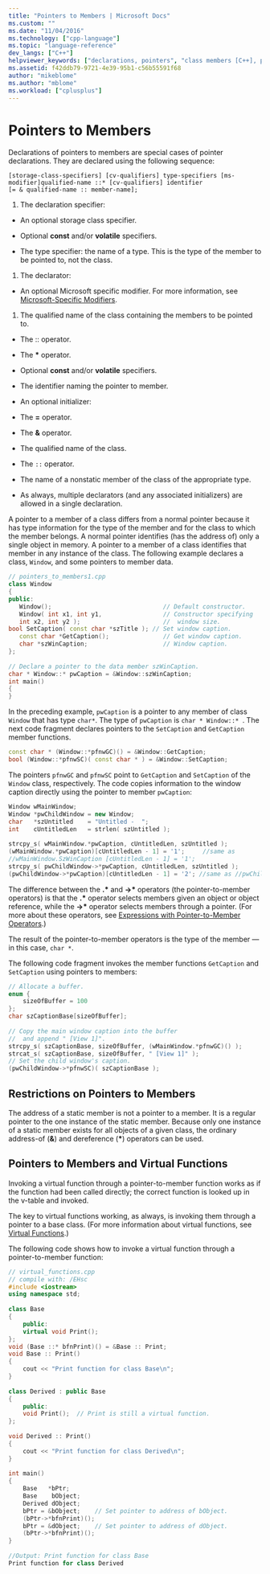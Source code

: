 ```yaml
---
title: "Pointers to Members | Microsoft Docs"
ms.custom: ""
ms.date: "11/04/2016"
ms.technology: ["cpp-language"]
ms.topic: "language-reference"
dev_langs: ["C++"]
helpviewer_keywords: ["declarations, pointers", "class members [C++], pointers to", "pointers, to members", "members [C++], pointers to", "pointers, declarations"]
ms.assetid: f42ddb79-9721-4e39-95b1-c56b55591f68
author: "mikeblome"
ms.author: "mblome"
ms.workload: ["cplusplus"]
---
```

# Pointers to Members
Declarations of pointers to members are special cases of pointer declarations.  They are declared using the following sequence:  
  
```  
[storage-class-specifiers] [cv-qualifiers] type-specifiers [ms-modifier]qualified-name ::* [cv-qualifiers] identifier  
[= & qualified-name :: member-name];  
```  
  
1. The declaration specifier:  
  - An optional storage class specifier.  
  
  - Optional **const** and/or **volatile** specifiers.  
  
  - The type specifier: the name of a type.  This is the type of the member to be pointed to, not the class.  
  
1. The declarator:  

  - An optional Microsoft specific modifier. For more information, see [Microsoft-Specific Modifiers](../cpp/microsoft-specific-modifiers.md).  
1. The qualified name of the class containing the members to be pointed to.  
  - The :: operator.  
  - The <strong>\*</strong> operator.  
  - Optional **const** and/or **volatile** specifiers.  
  - The identifier naming the pointer to member.  
  
  - An optional initializer:  
  - The **=** operator.  
  - The **&** operator.  
  - The qualified name of the class.  
  - The `::` operator.  
  - The name of a nonstatic member of the class of the appropriate type.  
  -  As always, multiple declarators (and any associated initializers) are allowed in a single declaration.  
  
 A pointer to a member of a class differs from a normal pointer because it has type information for the type of the member and for the class to which the member belongs. A normal pointer identifies (has the address of) only a single object in memory. A pointer to a member of a class identifies that member in any instance of the class. The following example declares a class, `Window`, and some pointers to member data.  
  
```cpp 
// pointers_to_members1.cpp  
class Window  
{  
public:  
   Window();                               // Default constructor.  
   Window( int x1, int y1,                 // Constructor specifying  
   int x2, int y2 );                       //  window size.  
bool SetCaption( const char *szTitle ); // Set window caption.  
   const char *GetCaption();               // Get window caption.  
   char *szWinCaption;                     // Window caption.  
};  
  
// Declare a pointer to the data member szWinCaption.  
char * Window::* pwCaption = &Window::szWinCaption;  
int main()  
{  
}  
```  
  
 In the preceding example, `pwCaption` is a pointer to any member of class `Window` that has type `char*`. The type of `pwCaption` is `char * Window::* `. The next code fragment declares pointers to the `SetCaption` and `GetCaption` member functions.  
  
```cpp 
const char * (Window::*pfnwGC)() = &Window::GetCaption;  
bool (Window::*pfnwSC)( const char * ) = &Window::SetCaption;  
```  
  
 The pointers `pfnwGC` and `pfnwSC` point to `GetCaption` and `SetCaption` of the `Window` class, respectively. The code copies information to the window caption directly using the pointer to member `pwCaption`:  
  
```cpp 
Window wMainWindow;  
Window *pwChildWindow = new Window;  
char   *szUntitled    = "Untitled -  ";  
int    cUntitledLen   = strlen( szUntitled );  
  
strcpy_s( wMainWindow.*pwCaption, cUntitledLen, szUntitled );  
(wMainWindow.*pwCaption)[cUntitledLen - 1] = '1';     //same as  
//wMainWindow.SzWinCaption [cUntitledLen - 1] = '1';  
strcpy_s( pwChildWindow->*pwCaption, cUntitledLen, szUntitled );   
(pwChildWindow->*pwCaption)[cUntitledLen - 1] = '2'; //same as //pwChildWindow->szWinCaption[cUntitledLen - 1] = '2';  
```  
  
 The difference between the **.**<strong>\*</strong> and **->**<strong>\*</strong> operators (the pointer-to-member operators) is that the **.**<strong>\*</strong> operator selects members given an object or object reference, while the **->**<strong>\*</strong> operator selects members through a pointer. (For more about these operators, see [Expressions with Pointer-to-Member Operators](../cpp/pointer-to-member-operators-dot-star-and-star.md).)  
  
 The result of the pointer-to-member operators is the type of the member — in this case, `char *`.  
  
 The following code fragment invokes the member functions `GetCaption` and `SetCaption` using pointers to members:  
  
```cpp 
// Allocate a buffer.  
enum {  
    sizeOfBuffer = 100  
};  
char szCaptionBase[sizeOfBuffer];  
  
// Copy the main window caption into the buffer  
//  and append " [View 1]".  
strcpy_s( szCaptionBase, sizeOfBuffer, (wMainWindow.*pfnwGC)() );  
strcat_s( szCaptionBase, sizeOfBuffer, " [View 1]" );  
// Set the child window's caption.  
(pwChildWindow->*pfnwSC)( szCaptionBase );  
```  
  
## Restrictions on Pointers to Members  
 The address of a static member is not a pointer to a member. It is a regular pointer to the one instance of the static member. Because only one instance of a static member exists for all objects of a given class, the ordinary address-of (**&**) and dereference (<strong>\*</strong>) operators can be used.  
  
## Pointers to Members and Virtual Functions  
 Invoking a virtual function through a pointer-to-member function works as if the function had been called directly; the correct function is looked up in the v-table and invoked.  
  
 The key to virtual functions working, as always, is invoking them through a pointer to a base class. (For more information about virtual functions, see [Virtual Functions](../cpp/virtual-functions.md).)  
  
 The following code shows how to invoke a virtual function through a pointer-to-member function:  
  
```cpp 
// virtual_functions.cpp  
// compile with: /EHsc  
#include <iostream>  
using namespace std;  
  
class Base  
{  
    public:  
    virtual void Print();  
};  
void (Base ::* bfnPrint)() = &Base :: Print;  
void Base :: Print()  
{  
    cout << "Print function for class Base\n";  
}  
  
class Derived : public Base  
{  
    public:  
    void Print();  // Print is still a virtual function.  
};  
  
void Derived :: Print()  
{  
    cout << "Print function for class Derived\n";  
}  
  
int main()  
{  
    Base   *bPtr;  
    Base    bObject;  
    Derived dObject;  
    bPtr = &bObject;    // Set pointer to address of bObject.  
    (bPtr->*bfnPrint)();  
    bPtr = &dObject;    // Set pointer to address of dObject.  
    (bPtr->*bfnPrint)();  
}  
  
//Output: Print function for class Base  
Print function for class Derived  
```  